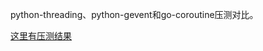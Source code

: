 
python-threading、python-gevent和go-coroutine压测对比。

[这里有压测结果](http://anticpp.github.io/2016/03/15/python-gevent%E5%92%8Cgo-coroutine%E5%AF%B9%E6%AF%94/)
